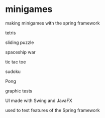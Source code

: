 # minigames

making minigames with the spring framework

tetris

sliding puzzle

spaceship war

tic tac toe

sudoku

Pong

graphic tests

UI made with Swing and JavaFX

used to test features of the Spring framework